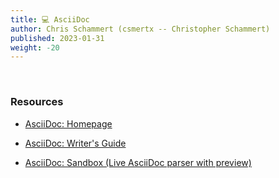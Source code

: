 ```yaml
---
title: 💻 AsciiDoc
author: Chris Schammert (csmertx -- Christopher Schammert)
published: 2023-01-31
weight: -20
---
```


<br />

### Resources

- [AsciiDoc: Homepage](http://asciidoc.org)

- [AsciiDoc: Writer's Guide](https://themes.asciidoctor.org/preview)

- [AsciiDoc: Sandbox (Live AsciiDoc parser with preview)](https://espadrine.github.io/AsciiDocBox)